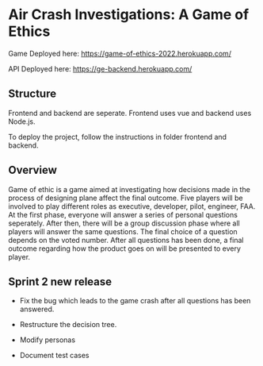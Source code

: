 # Air Crash Investigations: A Game of Ethics

Game Deployed here: https://game-of-ethics-2022.herokuapp.com/ 

API Deployed here: https://ge-backend.herokuapp.com/ 

## Structure

Frontend and backend are seperate. Frontend uses vue and backend uses Node.js.

To deploy the project, follow the instructions in folder frontend and backend.

## Overview 

Game of ethic is a game aimed at investigating how decisions made in the process of designing plane affect the final outcome. Five players will be involved to play different roles as executive, developer, pilot, engineer, FAA. At the first phase, everyone will answer a series of personal questions seperately. After then, there will be a group discussion phase where all players will answer the same questions. The final choice of a question depends on the voted number. After all questions has been done, a final outcome regarding how the product goes on will be presented to every player.

## Sprint 2 new release

- Fix the bug which leads to the game crash after all questions has been answered.

- Restructure the decision tree.

- Modify personas

- Document test cases
